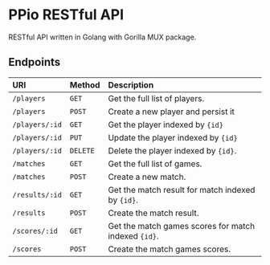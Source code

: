 # PPio RESTful API
RESTful API written in Golang with Gorilla MUX package. 

## Endpoints

| URI            | Method   | Description                                          |
| :------------- | :------- | :--------------------------------------------------- |
| `/players`     | `GET`    | Get the full list of players.                        |
| `/players`     | `POST`   | Create a new player and persist it                   |
| `/players/:id` | `GET`    | Get the player indexed by `{id}`                     |
| `/players/:id` | `PUT`    | Update the player indexed by `{id}`                  |
| `/players/:id` | `DELETE` | Delete the player indexed by `{id}`.                 |
| `/matches`     | `GET`    | Get the full list of games.                          |
| `/matches`     | `POST`   | Create a new match.                                  |
| `/results/:id` | `GET`    | Get the match result for match indexed by `{id}`.    |
| `/results`     | `POST`   | Create the match result.                             |
| `/scores/:id`  | `GET`    | Get the match games scores for match indexed `{id}`. |
| `/scores`      | `POST`   | Create the match games scores.                       |